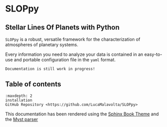 # SLOPpy
## Stellar Lines Of Planets with Python
<!---
## the ultimate tool for exoplanet characterization
--->

<!---
[![GitHub][github-badge]][github-link]
--->

``SLOPpy`` is a robust, versatile framework for the characterization of atmospheres of planetary systems.

Every information you need to analyze your data is contained in an easy-to-use and portable configuration file in the ``yaml`` format.


```{admonition} Be careful
Documentation is still work in progress!
```

## Table of contents

```{toctree}
:maxdepth: 2
installation
GitHub Repository <https://github.com/LucaMalavolta/SLOPpy>
```

<!---
```{eval-rst}
.. toctree::
   :maxdepth: 2
   :caption: Contents:

   installation
   prepare_datasets
   prepare_yaml
   api
```
--->

<!---

..
  Following `PEP 8 Style Guide for Python Code <https://www.python.org/dev/peps/pep-0008/>`_  ,
  `PEP 257 Docstring Conventions <https://www.python.org/dev/peps/pep-0257/>`_ and `Google Python Style Guide <http://google.github.io/styleguide/pyguide.html>`_

..
  Indices and tables
  ==================

  * :ref:`genindex`
  * :ref:`modindex`
  * :ref:`search`

--->

This documentation has been rendered using the [Sphinx Book Theme](https://sphinx-book-theme.readthedocs.io/) and the [Myst parser](https://myst-parser.readthedocs.io/)
